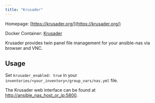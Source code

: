 ```yaml
---
title: "Krusader"
---
```


Homepage: [https://krusader.org/](https://krusader.org/)

Docker Container: [Krusader](https://hub.docker.com/r/djaydev/krusader)

Krusader provides twin panel file management for your ansible-nas via browser and VNC.

## Usage

Set `krusader_enabled: true` in your `inventories/<your_inventory>/group_vars/nas.yml` file.

The Krusader web interface can be found at [http://ansible_nas_host_or_ip:5800](http://ansible_nas_host_or_ip:5800).
